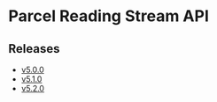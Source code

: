 # Parcel Reading Stream API

## Releases

- [v5.0.0](https://TechSysApi.github.io/parcel-reading-stream-api-dist/v5.0.0/ui/?url=../complete-api.yaml)
- [v5.1.0](https://TechSysApi.github.io/parcel-reading-stream-api-dist/v5.1.0/ui/?url=../complete-api.yaml)
- [v5.2.0](https://TechSysApi.github.io/parcel-reading-stream-api-dist/v5.2.0/ui/?url=../complete-api.yaml)
